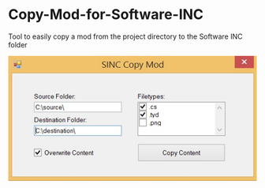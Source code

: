 # Copy-Mod-for-Software-INC
Tool to easily copy a mod from the project directory to the Software INC folder

![Screenshot](https://github.com/daredloco/Copy-Mod-for-Software-INC/blob/master/screenshot.jpg?raw=true)

